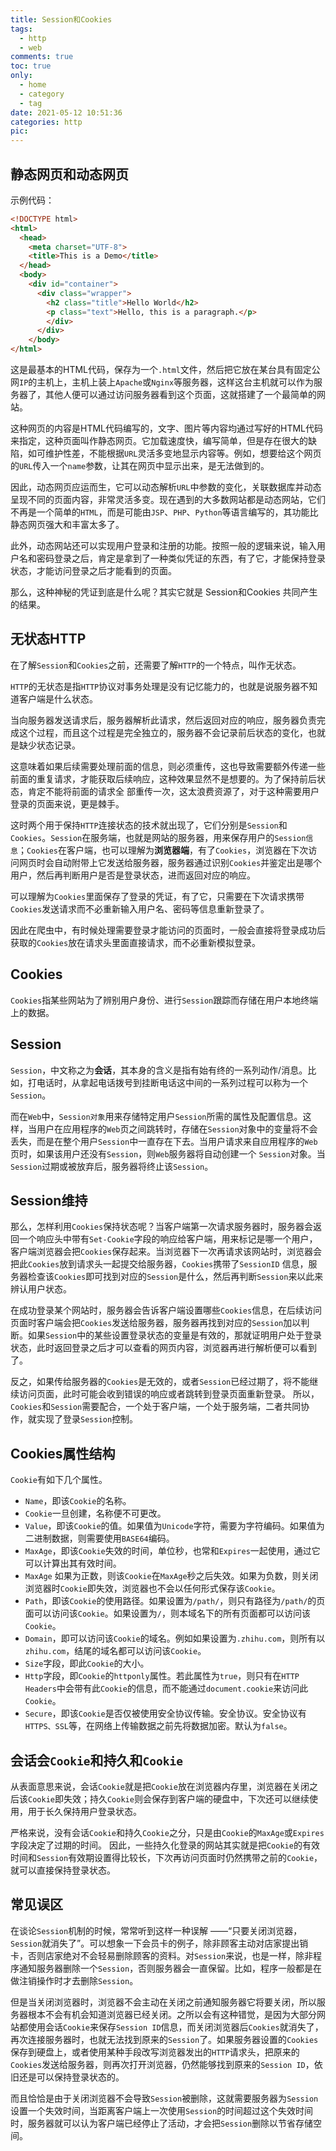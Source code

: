 ```yaml
---
title: Session和Cookies
tags:
  - http
  - web
comments: true
toc: true
only:
  - home
  - category
  - tag
date: 2021-05-12 10:51:36
categories: http
pic:
---
```


## 静态网页和动态网页

示例代码：

```html
<!DOCTYPE html>
<html>
  <head>
    <meta charset="UTF-8">
    <title>This is a Demo</title> 
  </head>
  <body> 
    <div id="container">
      <div class="wrapper"> 
        <h2 class="title">Hello World</h2> 
        <p class="text">Hello, this is a paragraph.</p> 
        </div> 
      </div> 
    </body> 
</html>
```

这是最基本的HTML代码，保存为一个`.html`文件，然后把它放在某台具有固定公网`IP`的主机上，主机上装上`Apache`或`Nginx`等服务器，这样这台主机就可以作为服务器了，其他人便可以通过访问服务器看到这个页面，这就搭建了一个最简单的网站。

这种网页的内容是HTML代码编写的，文字、图片等内容均通过写好的HTML代码来指定，这种页面叫作静态网页。它加载速度快，编写简单，但是存在很大的缺陷，如可维护性差，不能根据`URL`灵活多变地显示内容等。例如，想要给这个网页的`URL`传入一个`name`参数，让其在网页中显示出来，是无法做到的。

因此，动态网页应运而生，它可以动态解析`URL`中参数的变化，关联数据库并动态呈现不同的页面内容，非常灵活多变。现在遇到的大多数网站都是动态网站，它们不再是一个简单的`HTML`，而是可能由`JSP`、`PHP`、`Python`等语言编写的，其功能比静态网页强大和丰富太多了。

此外，动态网站还可以实现用户登录和注册的功能。按照一般的逻辑来说，输入用户名和密码登录之后，肯定是拿到了一种类似凭证的东西，有了它，才能保持登录状态，才能访问登录之后才能看到的页面。

那么，这种神秘的凭证到底是什么呢？其实它就是 Session和Cookies 共同产生的结果。

## 无状态HTTP

在了解`Session`和`Cookies`之前，还需要了解`HTTP`的一个特点，叫作无状态。

`HTTP`的无状态是指`HTTP`协议对事务处理是没有记忆能力的，也就是说服务器不知道客户端是什么状态。

当向服务器发送请求后，服务器解析此请求，然后返回对应的响应，服务器负责完成这个过程，而且这个过程是完全独立的，服务器不会记录前后状态的变化，也就是缺少状态记录。

这意味着如果后续需要处理前面的信息，则必须重传，这也导致需要额外传递一些前面的重复请求，才能获取后续响应，这种效果显然不是想要的。为了保持前后状态，肯定不能将前面的请求全 部重传一次，这太浪费资源了，对于这种需要用户登录的页面来说，更是棘手。

这时两个用于保持`HTTP`连接状态的技术就出现了，它们分别是`Session`和`Cookies`。`Session`在服务端，也就是网站的服务器，用来保存用户的`Session信息`；`Cookies`在客户端，也可以理解为**浏览器端**，有了`Cookies`，浏览器在下次访问网页时会自动附带上它发送给服务器，服务器通过识别`Cookies`并鉴定出是哪个用户，然后再判断用户是否是登录状态，进而返回对应的响应。

可以理解为`Cookies`里面保存了登录的凭证，有了它，只需要在下次请求携带`Cookies`发送请求而不必重新输入用户名、密码等信息重新登录了。

因此在爬虫中，有时候处理需要登录才能访问的页面时，一般会直接将登录成功后获取的`Cookies`放在请求头里面直接请求，而不必重新模拟登录。

## Cookies

`Cookies`指某些网站为了辨别用户身份、进行`Session`跟踪而存储在用户本地终端上的数据。

## Session

`Session`，中文称之为**会话**，其本身的含义是指有始有终的一系列动作/消息。比如，打电话时，从拿起电话拨号到挂断电话这中间的一系列过程可以称为一个 `Session`。

而在`Web`中，`Session对象`用来存储特定用户`Session`所需的属性及配置信息。这样，当用户在应用程序的`Web`页之间跳转时，存储在`Session`对象中的变量将不会丢失，而是在整个用户`Session`中一直存在下去。当用户请求来自应用程序的`Web`页时，如果该用户还没有`Session`，则`Web`服务器将自动创建一个 `Session`对象。当`Session`过期或被放弃后，服务器将终止该`Session`。

## Session维持

那么，怎样利用`Cookies`保持状态呢？当客户端第一次请求服务器时，服务器会返回一个响应头中带有`Set-Cookie`字段的响应给客户端，用来标记是哪一个用户，客户端浏览器会把`Cookies`保存起来。当浏览器下一次再请求该网站时，浏览器会把此`Cookies`放到请求头一起提交给服务器，`Cookies`携带了`SessionID` 信息，服务器检查该`Cookies`即可找到对应的`Session`是什么，然后再判断`Session`来以此来辨认用户状态。

在成功登录某个网站时，服务器会告诉客户端设置哪些`Cookies`信息，在后续访问页面时客户端会把`Cookies`发送给服务器，服务器再找到对应的`Session`加以判断。如果`Session`中的某些设置登录状态的变量是有效的，那就证明用户处于登录状态，此时返回登录之后才可以查看的网页内容，浏览器再进行解析便可以看到了。

反之，如果传给服务器的`Cookies`是无效的，或者`Session`已经过期了，将不能继续访问页面，此时可能会收到错误的响应或者跳转到登录页面重新登录。 所以，`Cookies`和`Session`需要配合，一个处于客户端，一个处于服务端，二者共同协作，就实现了登录`Session`控制。

## Cookies属性结构

`Cookie`有如下几个属性。

- `Name`，即该`Cookie`的名称。
- `Cookie`一旦创建，名称便不可更改。
- `Value`，即该`Cookie`的值。如果值为`Unicode`字符，需要为字符编码。如果值为二进制数据，则需要使用`BASE64`编码。
- `MaxAge`，即该`Cookie`失效的时间，单位秒，也常和`Expires`一起使用，通过它可以计算出其有效时间。
- `MaxAge` 如果为正数，则该`Cookie`在`MaxAge`秒之后失效。如果为负数，则关闭浏览器时`Cookie`即失效，浏览器也不会以任何形式保存该`Cookie`。
- `Path`，即该`Cookie`的使用路径。如果设置为`/path/`，则只有路径为`/path/`的页面可以访问该`Cookie`。如果设置为`/`，则本域名下的所有页面都可以访问该`Cookie`。
- `Domain`，即可以访问该`Cookie`的域名。例如如果设置为`.zhihu.com`，则所有以`zhihu.com`，结尾的域名都可以访问该`Cookie`。
- `Size`字段，即此`Cookie`的大小。
- `Http`字段，即`Cookie`的`httponly`属性。若此属性为`true`，则只有在`HTTP Headers`中会带有此`Cookie`的信息，而不能通过`document.cookie`来访问此`Cookie`。
- `Secure`，即该`Cookie`是否仅被使用安全协议传输。安全协议。安全协议有`HTTPS、SSL`等，在网络上传输数据之前先将数据加密。默认为`false`。

## 会话会`Cookie`和持久和`Cookie`

从表面意思来说，会话`Cookie`就是把`Cookie`放在浏览器内存里，浏览器在关闭之后该`Cookie`即失效；持久`Cookie`则会保存到客户端的硬盘中，下次还可以继续使用，用于长久保持用户登录状态。

严格来说，没有会话`Cookie`和持久`Cookie`之分，只是由`Cookie`的`MaxAge`或`Expires`字段决定了过期的时间。 因此，一些持久化登录的网站其实就是把`Cookie`的有效时间和`Session`有效期设置得比较长，下次再访问页面时仍然携带之前的`Cookie`，就可以直接保持登录状态。

## 常见误区

在谈论`Session`机制的时候，常常听到这样一种误解 ——“只要关闭浏览器，`Session`就消失了”。可以想象一下会员卡的例子，除非顾客主动对店家提出销卡，否则店家绝对不会轻易删除顾客的资料。对`Session`来说，也是一样，除非程序通知服务器删除一个`Session`，否则服务器会一直保留。比如，程序一般都是在做注销操作时才去删除`Session`。

但是当关闭浏览器时，浏览器不会主动在关闭之前通知服务器它将要关闭，所以服务器根本不会有机会知道浏览器已经关闭。之所以会有这种错觉，是因为大部分网站都使用会话`Cookie`来保存`Session ID`信息，而关闭浏览器后`Cookies`就消失了，再次连接服务器时，也就无法找到原来的`Session`了。如果服务器设置的`Cookies`保存到硬盘上，或者使用某种手段改写浏览器发出的`HTTP`请求头，把原来的`Cookies`发送给服务器，则再次打开浏览器，仍然能够找到原来的`Session ID`，依旧还是可以保持登录状态的。

而且恰恰是由于关闭浏览器不会导致`Session`被删除，这就需要服务器为`Session`设置一个失效时间，当距离客户端上一次使用`Session`的时间超过这个失效时间时，服务器就可以认为客户端已经停止了活动，才会把`Session`删除以节省存储空间。
